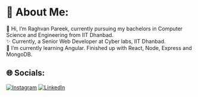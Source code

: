 # 💫 About Me:
👋 Hi, I’m Raghvan Pareek, currently pursuing my bachelors in Computer Science and Engineering from IIT Dhanbad.<br>
✨ Currently, a Senior Web Developer at Cyber labs, IIT Dhanbad.<br>
🌱 I’m currently learning Angular. Finished up with React, Node, Express and MongoDB.


## 🌐 Socials:
[![Instagram](https://img.shields.io/badge/Instagram-%23E4405F.svg?logo=Instagram&logoColor=white)](https://instagram.com/raghvanpareek) [![LinkedIn](https://img.shields.io/badge/LinkedIn-%230077B5.svg?logo=linkedin&logoColor=white)](https://linkedin.com/in/raghvanpareek) 

